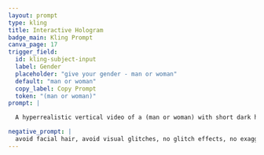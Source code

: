 ```yaml
---
layout: prompt
type: kling
title: Interactive Hologram
badge_main: Kling Prompt
canva_page: 17
trigger_field:
  id: kling-subject-input
  label: Gender
  placeholder: "give your gender - man or woman"
  default: "man or woman"
  copy_label: Copy Prompt
  token: "(man or woman)"
prompt: |

  A hyperrealistic vertical video of a (man or woman) with short dark hair and an athletic build standing in a dense, glowing rainforest at twilight. They wear a fitted dark blue T-shirt and face a hovering circular alien device radiating blue holographic light. The (man or woman) raises both hands to interact with the device like an advanced tablet—swiping, tapping, and rotating their fingers in the air as spinning data rings, layered holograms, and glowing glyphs bloom and adjust with every gesture. Magenta and indigo mist drifts between the foliage, subtly lit by the pulsing energy of the alien tech while nearby leaves respond with gentle natural motion. Cinematic realism, no CGI look, with light beams shifting as the (man or woman) moves and no text or overlays.

negative_prompt: |
  avoid facial hair, avoid visual glitches, no glitch effects, no exaggerated glow, avoid unrealistic lighting, avoid cartoon or anime styles, no artificial textures, no pixelation, no motion distortion, avoid plastic or overly smoothed skin, maintain natural proportions, no surreal or CGI appearance, avoid unnatural overlays or filters, ensure realistic movement and resolution, no neon green
---
```

